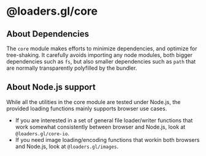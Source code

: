 # @loaders.gl/core

## About Dependencies

The `core` module makes efforts to minimize dependencies, and optimize for tree-shaking. It carefully avoids importing any node modules, both bigger dependencies such as `fs`, but also smaller dependencies such as `path` that are normally transparently polyfilled by the bundler.

## About Node.js support

While all the utilities in the core module are tested under Node.js, the provided loading functions mainly supports browser use cases.

- If you are interested in a set of general file loader/writer functions that work somewhat consistently between browser and Node.js, look at `@loaders.gl/core-io`.
- If you need image loading/encoding functions that workin both browsers and Node.js, look at `@loaders.gl/images`.
